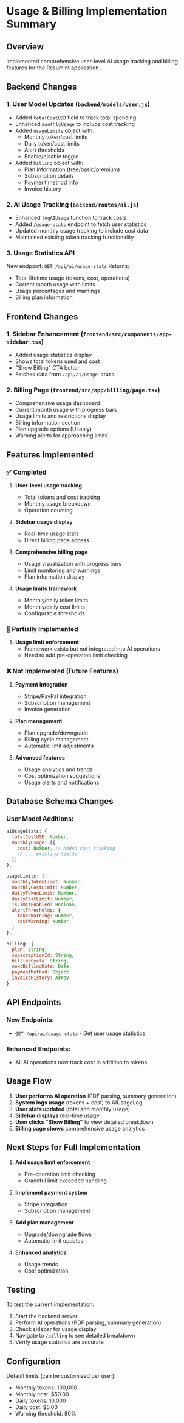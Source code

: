 # Usage & Billing Implementation Summary

## Overview
Implemented comprehensive user-level AI usage tracking and billing features for the Resumint application.

## Backend Changes

### 1. User Model Updates (`backend/models/User.js`)
- Added `totalCostUSD` field to track total spending
- Enhanced `monthlyUsage` to include cost tracking
- Added `usageLimits` object with:
  - Monthly token/cost limits
  - Daily token/cost limits
  - Alert thresholds
  - Enable/disable toggle
- Added `billing` object with:
  - Plan information (free/basic/premium)
  - Subscription details
  - Payment method info
  - Invoice history

### 2. AI Usage Tracking (`backend/routes/ai.js`)
- Enhanced `logAIUsage` function to track costs
- Added `/usage-stats` endpoint to fetch user statistics
- Updated monthly usage tracking to include cost data
- Maintained existing token tracking functionality

### 3. Usage Statistics API
New endpoint: `GET /api/ai/usage-stats`
Returns:
- Total lifetime usage (tokens, cost, operations)
- Current month usage with limits
- Usage percentages and warnings
- Billing plan information

## Frontend Changes

### 1. Sidebar Enhancement (`frontend/src/components/app-sidebar.tsx`)
- Added usage statistics display
- Shows total tokens used and cost
- "Show Billing" CTA button
- Fetches data from `/api/ai/usage-stats`

### 2. Billing Page (`frontend/src/app/billing/page.tsx`)
- Comprehensive usage dashboard
- Current month usage with progress bars
- Usage limits and restrictions display
- Billing information section
- Plan upgrade options (UI only)
- Warning alerts for approaching limits

## Features Implemented

### ✅ Completed
1. **User-level usage tracking**
   - Total tokens and cost tracking
   - Monthly usage breakdown
   - Operation counting

2. **Sidebar usage display**
   - Real-time usage stats
   - Direct billing page access

3. **Comprehensive billing page**
   - Usage visualization with progress bars
   - Limit monitoring and warnings
   - Plan information display

4. **Usage limits framework**
   - Monthly/daily token limits
   - Monthly/daily cost limits
   - Configurable thresholds

### 🚧 Partially Implemented
1. **Usage limit enforcement**
   - Framework exists but not integrated into AI operations
   - Need to add pre-operation limit checking

### ❌ Not Implemented (Future Features)
1. **Payment integration**
   - Stripe/PayPal integration
   - Subscription management
   - Invoice generation

2. **Plan management**
   - Plan upgrade/downgrade
   - Billing cycle management
   - Automatic limit adjustments

3. **Advanced features**
   - Usage analytics and trends
   - Cost optimization suggestions
   - Usage alerts and notifications

## Database Schema Changes

### User Model Additions:
```javascript
aiUsageStats: {
  totalCostUSD: Number,
  monthlyUsage: [{
    cost: Number, // Added cost tracking
    // ... existing fields
  }]
},

usageLimits: {
  monthlyTokenLimit: Number,
  monthlyCostLimit: Number,
  dailyTokenLimit: Number,
  dailyCostLimit: Number,
  isLimitEnabled: Boolean,
  alertThresholds: {
    tokenWarning: Number,
    costWarning: Number
  }
},

billing: {
  plan: String,
  subscriptionId: String,
  billingCycle: String,
  nextBillingDate: Date,
  paymentMethod: Object,
  invoiceHistory: Array
}
```

## API Endpoints

### New Endpoints:
- `GET /api/ai/usage-stats` - Get user usage statistics

### Enhanced Endpoints:
- All AI operations now track cost in addition to tokens

## Usage Flow

1. **User performs AI operation** (PDF parsing, summary generation)
2. **System logs usage** (tokens + cost) to AIUsageLog
3. **User stats updated** (total and monthly usage)
4. **Sidebar displays** real-time usage
5. **User clicks "Show Billing"** to view detailed breakdown
6. **Billing page shows** comprehensive usage analytics

## Next Steps for Full Implementation

1. **Add usage limit enforcement**
   - Pre-operation limit checking
   - Graceful limit exceeded handling

2. **Implement payment system**
   - Stripe integration
   - Subscription management

3. **Add plan management**
   - Upgrade/downgrade flows
   - Automatic limit updates

4. **Enhanced analytics**
   - Usage trends
   - Cost optimization

## Testing

To test the current implementation:
1. Start the backend server
2. Perform AI operations (PDF parsing, summary generation)
3. Check sidebar for usage display
4. Navigate to `/billing` to see detailed breakdown
5. Verify usage statistics are accurate

## Configuration

Default limits (can be customized per user):
- Monthly tokens: 100,000
- Monthly cost: $50.00
- Daily tokens: 10,000
- Daily cost: $5.00
- Warning threshold: 80%

